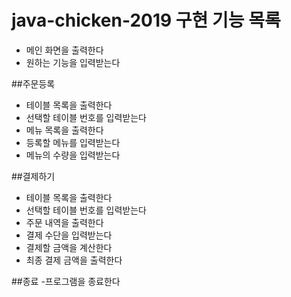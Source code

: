 # java-chicken-2019 구현 기능 목록

- 메인 화면을 출력한다
- 원하는 기능을 입력받는다

##주문등록
 - 테이블 목록을 출력한다
 - 선택할 테이블 번호를 입력받는다
 - 메뉴 목록을 출력한다
 - 등록할 메뉴를 입력받는다
 - 메뉴의 수량을 입력받는다
 
##결제하기
 - 테이블 목록을 출력한다
 - 선택할 테이블 번호를 입력받는다
 - 주문 내역을 출력한다
 - 결제 수단을 입력받는다
 - 결제할 금액을 계산한다
 - 최종 결제 금액을 출력한다
 
##종료
 -프로그램을 종료한다 